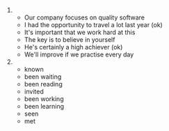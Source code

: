 1.
    - Our company focuses on quality software
    - I had the opportunity to travel a lot last year (ok)
    - It's important that we work hard at this
    - The key is to believe in yourself
    - He's certainly a high achiever (ok)
    - We'll improve if we practise every day

2.
    - known
    - been waiting
    - been reading
    - invited
    - been working
    - been learning
    - seen
    - met